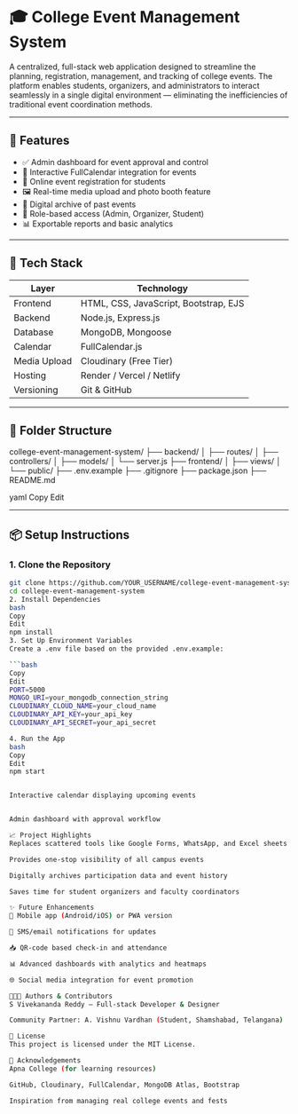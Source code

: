 # 🎓 College Event Management System

A centralized, full-stack web application designed to streamline the planning, registration, management, and tracking of college events. The platform enables students, organizers, and administrators to interact seamlessly in a single digital environment — eliminating the inefficiencies of traditional event coordination methods.

---



## 🚀 Features

- ✅ Admin dashboard for event approval and control
- 📅 Interactive FullCalendar integration for events
- 📝 Online event registration for students
- 🖼️ Real-time media upload and photo booth feature
- 🧾 Digital archive of past events
- 🔐 Role-based access (Admin, Organizer, Student)
- 📊 Exportable reports and basic analytics

---

## 🧰 Tech Stack

| Layer       | Technology                     |
|-------------|--------------------------------|
| Frontend    | HTML, CSS, JavaScript, Bootstrap, EJS |
| Backend     | Node.js, Express.js            |
| Database    | MongoDB, Mongoose              |
| Calendar    | FullCalendar.js                |
| Media Upload| Cloudinary (Free Tier)         |
| Hosting     | Render / Vercel / Netlify      |
| Versioning  | Git & GitHub                   |

---

## 📁 Folder Structure

college-event-management-system/
├── backend/
│ ├── routes/
│ ├── controllers/
│ ├── models/
│ └── server.js
├── frontend/
│ ├── views/
│ └── public/
├── .env.example
├── .gitignore
├── package.json
├── README.md

yaml
Copy
Edit

---

## 📦 Setup Instructions

### 1. Clone the Repository

```bash
git clone https://github.com/YOUR_USERNAME/college-event-management-system.git
cd college-event-management-system
2. Install Dependencies
bash
Copy
Edit
npm install
3. Set Up Environment Variables
Create a .env file based on the provided .env.example:

```bash
Copy
Edit
PORT=5000
MONGO_URI=your_mongodb_connection_string
CLOUDINARY_CLOUD_NAME=your_cloud_name
CLOUDINARY_API_KEY=your_api_key
CLOUDINARY_API_SECRET=your_api_secret

4. Run the App
bash
Copy
Edit
npm start


Interactive calendar displaying upcoming events


Admin dashboard with approval workflow

📈 Project Highlights
Replaces scattered tools like Google Forms, WhatsApp, and Excel sheets

Provides one-stop visibility of all campus events

Digitally archives participation data and event history

Saves time for student organizers and faculty coordinators

✨ Future Enhancements
📱 Mobile app (Android/iOS) or PWA version

🔔 SMS/email notifications for updates

📥 QR-code based check-in and attendance

📊 Advanced dashboards with analytics and heatmaps

🌐 Social media integration for event promotion

🧑‍🤝‍🧑 Authors & Contributors
S Vivekananda Reddy – Full-stack Developer & Designer

Community Partner: A. Vishnu Vardhan (Student, Shamshabad, Telangana)

📄 License
This project is licensed under the MIT License.

🙌 Acknowledgements
Apna College (for learning resources)

GitHub, Cloudinary, FullCalendar, MongoDB Atlas, Bootstrap

Inspiration from managing real college events and fests

